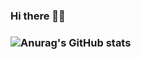### Hi there 👋🤗

### ![Anurag's GitHub stats](https://github-readme-stats.vercel.app/api?username=richeberry&show_icons=true&theme=radical)
<!--
**richeberry/richeberry** is a ✨ _special_ ✨ repository because its `README.md` (this file) appears on your GitHub profile.

Here are some ideas to get you started:

- 🔭 I’m currently working on ...
- 🌱 I’m currently learning ...
- 👯 I’m looking to collaborate on ...
- 🤔 I’m looking for help with ...
- 💬 Ask me about ...
- 📫 How to reach me: ...
- 😄 Pronouns: ...
- ⚡ Fun fact: ...
-->
